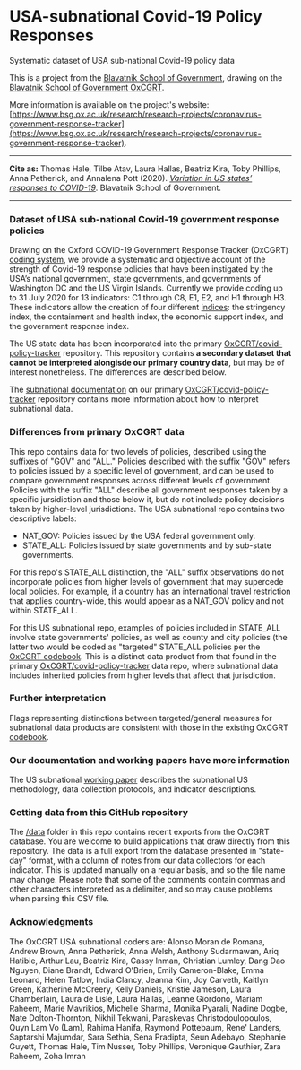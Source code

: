 # USA-subnational Covid-19 Policy Responses
Systematic dataset of USA sub-national Covid-19 policy data

This is a project from the [Blavatnik School of Government](https://www.bsg.ox.ac.uk), drawing on the [Blavatnik School of Government OxCGRT](https://www.bsg.ox.ac.uk/covidtracker).

More information is available on the project's website: [https://www.bsg.ox.ac.uk/research/research-projects/coronavirus-government-response-tracker](https://www.bsg.ox.ac.uk/research/research-projects/coronavirus-government-response-tracker).

---

__Cite as:__ Thomas Hale, Tilbe Atav, Laura Hallas, Beatriz Kira, Toby Phillips, Anna Petherick, and Annalena Pott (2020). [_Variation in US states’ responses to COVID-19_](https://www.bsg.ox.ac.uk/research/publications/variation-us-states-responses-covid-19). Blavatnik School of Government.

---

### Dataset of USA sub-national Covid-19 government response policies
Drawing on the Oxford COVID-19 Government Response Tracker (OxCGRT) [coding system](https://github.com/OxCGRT/covid-policy-tracker/blob/master/documentation/codebook.md), we provide a systematic and objective account of the strength of Covid-19 response policies that have been instigated by the USA’s national government, state governments, and governments of Washington DC and the US Virgin Islands. Currently we provide coding up to 31 July 2020 for 13 indicators: C1 through C8, E1, E2, and H1 through H3. These indicators allow the creation of four different [indices](https://github.com/OxCGRT/covid-policy-tracker/blob/master/documentation/index_methodology.md): the stringency index, the containment and health index, the economic support index, and the government response index.

The US state data has been incorporated into the primary [OxCGRT/covid-policy-tracker](https://github.com/OxCGRT/covid-policy-tracker) repository. This repository contains **a secondary dataset that cannot be interpreted alongisde our primary country data**, but may be of interest nonetheless. The differences are described below.

The [subnational documentation](https://github.com/OxCGRT/covid-policy-tracker/blob/master/documentation/subnational_interpretation.md) on our primary [OxCGRT/covid-policy-tracker](https://github.com/OxCGRT/covid-policy-tracker) repository contains more information about how to interpret subnational data.

### Differences from primary OxCGRT data 
This repo contains data for two levels of policies, described using the suffixes of "GOV" and "ALL." Policies described with the suffix "GOV" refers to policies issued by a specific level of government, and can be used to compare government responses across different levels of government. Policies with the suffix "ALL" describe all government responses taken by a specific jursidiction and those below it, but do not include policy decisions taken by higher-level jurisdictions. The USA subnational repo contains two descriptive labels:
- NAT_GOV: Policies issued by the USA federal government only.
- STATE_ALL: Policies issued by state governments and by sub-state governments.

For this repo's STATE_ALL distinction, the "ALL" suffix observations do not incorporate policies from higher levels of government that may supercede local policies. For example, if a country has an international travel restriction that applies country-wide, this would appear as a NAT_GOV policy and not within STATE_ALL.

For this US subnational repo, examples of policies included in STATE_ALL involve state governments' policies, as well as county and city policies (the latter two would be coded as "targeted" STATE_ALL policies per the [OxCGRT codebook](https://github.com/OxCGRT/covid-policy-tracker/blob/master/documentation/codebook.md). This is a distinct data product from that found in the primary [OxCGRT/covid-policy-tracker](https://github.com/OxCGRT/covid-policy-tracker) data repo, where subnational data includes inherited policies from higher levels that affect that jurisdiction.

### Further interpretation
Flags representing distinctions between targeted/general measures for subnational data products are consistent with those in the existing OxCGRT [codebook](https://github.com/OxCGRT/covid-policy-tracker/blob/master/documentation/codebook.md). 

### Our documentation and working papers have more information
The US subnational [working paper](https://www.bsg.ox.ac.uk/research/publications/variation-us-states-responses-covid-19) describes the subnational US methodology, data collection protocols, and indicator descriptions.

### Getting data from this GitHub repository
The [/data](data/) folder in this repo contains recent exports from the OxCGRT database. You are welcome to build applications that draw directly from this repository. The data is a full export from the database presented in "state-day" format, with a column of notes from our data collectors for each indicator. This is updated manually on a regular basis, and so the file name may change. Please note that some of the comments contain commas and other characters interpreted as a delimiter, and so may cause problems when parsing this CSV file.


### Acknowledgments
The OxCGRT USA subnational coders are: Alonso Moran de Romana, Andrew Brown, Anna Petherick, Anna Welsh, Anthony Sudarmawan, Ariq Hatibie, Arthur Lau, Beatriz Kira, Cassy Inman, Christian Lumley, Dang Dao Nguyen, Diane Brandt, Edward O'Brien, Emily Cameron-Blake, Emma Leonard, Helen Tatlow, India Clancy, Jeanna Kim, Joy Carveth, Kaitlyn Green, Katherine McCreery, Kelly Daniels, Kristie Jameson, Laura Chamberlain, Laura de Lisle, Laura Hallas, Leanne Giordono, Mariam Raheem, Marie Mavrikios, Michelle Sharma, Monika Pyarali, Nadine Dogbe, Nate Dolton-Thornton, Nikhil Tekwani, Paraskevas Christodoulopoulos, Quyn Lam Vo (Lam), Rahima Hanifa, Raymond Pottebaum, Rene' Landers, Saptarshi Majumdar, Sara Sethia, Sena Pradipta, Seun Adebayo, Stephanie Guyett, Thomas Hale, Tim Nusser, Toby Phillips, Veronique Gauthier, Zara Raheem, Zoha Imran
